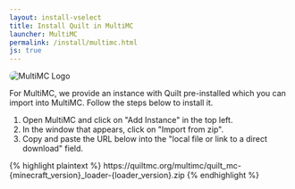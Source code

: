 ```yaml
---
layout: install-vselect
title: Install Quilt in MultiMC
launcher: MultiMC
permalink: /install/multimc.html
js: true
---
```


<img class="logo shadow right" style="border-radius: 12px;"
     alt="MultiMC Logo" src="/assets/img/launchers/multimc.svg" />

For MultiMC, we provide an instance with Quilt pre-installed which you can
import into MultiMC. Follow the steps below to install it.

1. Open MultiMC and click on "Add Instance" in the top left.
2. In the window that appears, click on "Import from zip".
3. Copy and paste the URL below into the "local file or link to a direct
   download" field.

<div class="clear"></div>

<div data-version-target="snippet">
{% highlight plaintext %}
https://quiltmc.org/multimc/quilt_mc-{minecraft_version}_loader-{loader_version}.zip
{% endhighlight %}
</div>

